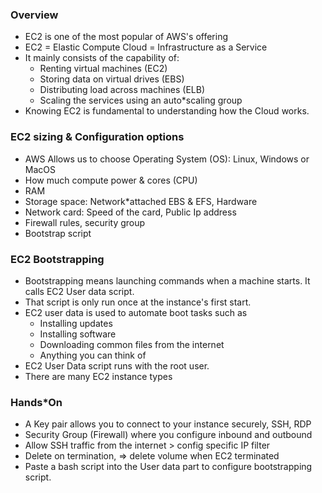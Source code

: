 ### Overview
* EC2 is one of the most popular of AWS's offering
* EC2 = Elastic Compute Cloud = Infrastructure as a Service
* It mainly consists of the capability of:
     * Renting virtual machines (EC2)
     * Storing data on virtual drives (EBS)
     * Distributing load across machines (ELB)
     * Scaling the services using an auto*scaling group
* Knowing EC2 is fundamental to understanding how the Cloud works.

### EC2 sizing & Configuration options
* AWS Allows us to choose Operating System (OS): Linux, Windows or MacOS
* How much compute power & cores (CPU)
* RAM
* Storage space: Network*attached EBS & EFS, Hardware
* Network card: Speed of the card, Public Ip address
* Firewall rules, security group
* Bootstrap script

### EC2 Bootstrapping
* Bootstrapping means launching commands when a machine starts. It calls EC2 User data script.
* That script is only run once at the instance's first start.
* EC2 user data is used to automate boot tasks such as
    * Installing updates
    * Installing software
    * Downloading common files from the internet
    * Anything you can think of
* EC2 User Data script runs with the root user.
* There are many EC2 instance types

### Hands*On
* A Key pair allows you to connect to your instance securely, SSH, RDP
* Security Group (Firewall) where you configure inbound and outbound
* Allow SSH traffic from the internet > config specific IP filter
* Delete on termination, => delete volume when EC2 terminated
* Paste a bash script into the User data part to configure bootstrapping script.
